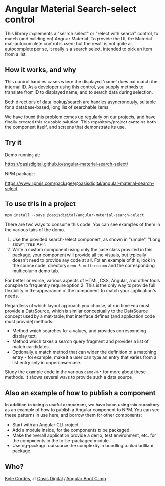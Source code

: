 # Angular Material Search-select control

This library implements a "search select" or "select with search" control, to
match (and building on) Angular Material. To provide the UI, the Material
mat-autocomplete control is used; but the result is not quite an autocomplete
per se, it really is a search select, intended to pick an item from a list.

## How it works, and why

This control handles cases where the displayed 'name' does not match the
internal ID. As a developer using this control, you supply methods to translate
from ID to displayed name, and to search data during selection.

Both directions of data lookup/search are handles asyncronously, suitable for a
database-based, long list of searchable items.

We have found this problem comes up regularly on our projects, and have finally
created this reusable solution. This repository/project contains both the
component itself, and screens that demonstrate its use.

## Try it

Demo running at:

https://oasisdigital.github.io/angular-material-search-select/

NPM package:

https://www.npmjs.com/package/@oasisdigital/angular-material-search-select

## To use this in a project

```
npm install --save @oasisdigital/angular-material-search-select
```

There are two ways to consume this code. You can see examples of them in the
various tabs of the demo. 

1. Use the provided search-select component, as shown in "simple", "Long
   slow", "real API".
2. Write a custom component using only the base class provided in this package;
   your component will provide all the visuals, but typically doesn't need to
   provide any code at all. For an example of this, look in the source code,
   directory `demo-5-multicolumn` and the corresponding multicolumn demo tab.

For better or worse, various aspects of HTML, CSS, Angular, and other tools
conspire to frequently require option 2. This is the only way to provide full
flexibility in the appearance of the component, to match your application's
needs.

Regardless of which layout approach you choose, at run time you must provide a
DataSource, which is similar conceptually to the DataSource concept used by a
mat-table; that interface defines (and application code must provide) methods:

* Method which searches for a values, and provides corresponding display text.
* Method which takes a search query fragment and provides a list of match
  candidates.
* Optionally, a match method that can widen the definition of a matching entry -
  for example, make it a user can type an entry that varies from a list entry
  only in upper/lowercase.

Study the example code in the various `demo-N-*` for more about these methods.
It shows several ways to provide such a data source.

## Also an example of how to publish a component

In addition to being a useful component, we have been using this repository as
an example of how to publish a Angular component to NPM. You can see these
patterns in use here, and borrow them for other components:

* Start with an Angular CLI project.
* Add a module inside, for the components to be packaged.
* Make the overall application provide a demo, test environment, etc. for
  the components in the to-be-packaged module.
* Use ng-packagr: outsource the complexity in bundling to that brilliant
  package.

## Who?

<a href="https://kylecordes.com/">Kyle Cordes</a>, at
<a href="https://oasisdigital.com/">Oasis Digital</a> /
<a href="https://angularbootcamp.com/">Angular Boot Camp</a>.
